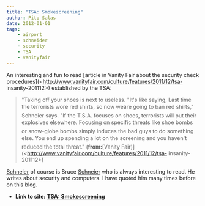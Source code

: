 ```yaml
---
title: "TSA: Smokescreening"
author: Pito Salas
date: 2012-01-01
tags:
    - airport
    - schneider
    - security
    - TSA
    - vanityfair
---
```


An interesting and fun to read [article in Vanity Fair about the security
check procedures](<http://www.vanityfair.com/culture/features/2011/12/tsa-
insanity-201112>) established by the TSA:

> "Taking off your shoes is next to useless. "It's like saying, Last time the
> terrorists wore red shirts, so now weâre going to ban red shirts,"
> Schneier says. "If the T.S.A. focuses on shoes, terrorists will put their
> explosives elsewhere. Focusing on specific threats like shoe bombs or
> snow-globe bombs simply induces the bad guys to do something else. You end
> up spending a lot on the screening and you haven't reduced the total
> threat." (**from:**[Vanity
> Fair)](<http://www.vanityfair.com/culture/features/2011/12/tsa-
> insanity-201112>)

[Schneier](<http://www.schneier.com/>) of course is Bruce
[Schneier](<http://www.schneier.com/>) who is always interesting to read. He
writes about security and computers. I have quoted him many times before on
this blog.


* **Link to site:** **[TSA: Smokescreening](None)**
